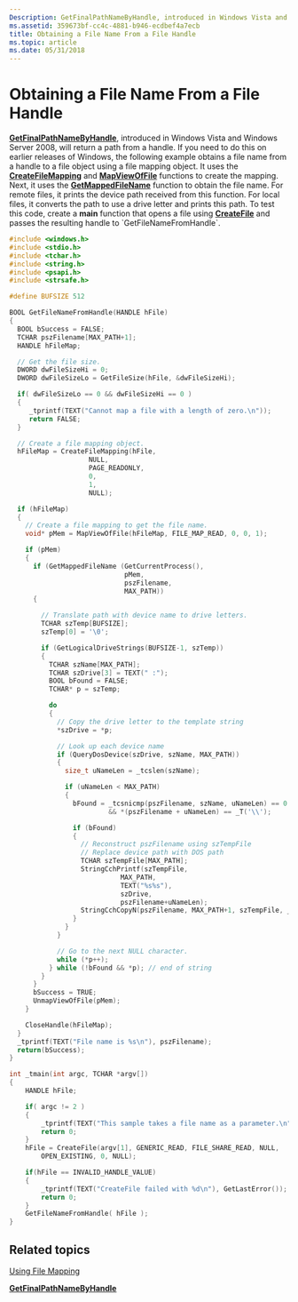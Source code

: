 ```yaml
---
Description: GetFinalPathNameByHandle, introduced in Windows Vista and Windows Server 2008, will return a path from a handle.
ms.assetid: 359673bf-cc4c-4881-b946-ecdbef4a7ecb
title: Obtaining a File Name From a File Handle
ms.topic: article
ms.date: 05/31/2018
---
```


# Obtaining a File Name From a File Handle

[**GetFinalPathNameByHandle**](https://msdn.microsoft.com/library/Aa364962(v=VS.85).aspx), introduced in Windows Vista and Windows Server 2008, will return a path from a handle. If you need to do this on earlier releases of Windows, the following example obtains a file name from a handle to a file object using a file mapping object. It uses the [**CreateFileMapping**](/windows/desktop/api/WinBase/nf-winbase-createfilemappinga) and [**MapViewOfFile**](https://msdn.microsoft.com/library/Aa366761(v=VS.85).aspx) functions to create the mapping. Next, it uses the [**GetMappedFileName**](https://msdn.microsoft.com/library/ms683195(v=VS.85).aspx) function to obtain the file name. For remote files, it prints the device path received from this function. For local files, it converts the path to use a drive letter and prints this path. To test this code, create a **main** function that opens a file using [**CreateFile**](https://msdn.microsoft.com/library/Aa363858(v=VS.85).aspx) and passes the resulting handle to `GetFileNameFromHandle`.


```C++
#include <windows.h>
#include <stdio.h>
#include <tchar.h>
#include <string.h>
#include <psapi.h>
#include <strsafe.h>

#define BUFSIZE 512

BOOL GetFileNameFromHandle(HANDLE hFile) 
{
  BOOL bSuccess = FALSE;
  TCHAR pszFilename[MAX_PATH+1];
  HANDLE hFileMap;

  // Get the file size.
  DWORD dwFileSizeHi = 0;
  DWORD dwFileSizeLo = GetFileSize(hFile, &dwFileSizeHi); 

  if( dwFileSizeLo == 0 && dwFileSizeHi == 0 )
  {
     _tprintf(TEXT("Cannot map a file with a length of zero.\n"));
     return FALSE;
  }

  // Create a file mapping object.
  hFileMap = CreateFileMapping(hFile, 
                    NULL, 
                    PAGE_READONLY,
                    0, 
                    1,
                    NULL);

  if (hFileMap) 
  {
    // Create a file mapping to get the file name.
    void* pMem = MapViewOfFile(hFileMap, FILE_MAP_READ, 0, 0, 1);

    if (pMem) 
    {
      if (GetMappedFileName (GetCurrentProcess(), 
                             pMem, 
                             pszFilename,
                             MAX_PATH)) 
      {

        // Translate path with device name to drive letters.
        TCHAR szTemp[BUFSIZE];
        szTemp[0] = '\0';

        if (GetLogicalDriveStrings(BUFSIZE-1, szTemp)) 
        {
          TCHAR szName[MAX_PATH];
          TCHAR szDrive[3] = TEXT(" :");
          BOOL bFound = FALSE;
          TCHAR* p = szTemp;

          do 
          {
            // Copy the drive letter to the template string
            *szDrive = *p;

            // Look up each device name
            if (QueryDosDevice(szDrive, szName, MAX_PATH))
            {
              size_t uNameLen = _tcslen(szName);

              if (uNameLen < MAX_PATH) 
              {
                bFound = _tcsnicmp(pszFilename, szName, uNameLen) == 0
                         && *(pszFilename + uNameLen) == _T('\\');

                if (bFound) 
                {
                  // Reconstruct pszFilename using szTempFile
                  // Replace device path with DOS path
                  TCHAR szTempFile[MAX_PATH];
                  StringCchPrintf(szTempFile,
                            MAX_PATH,
                            TEXT("%s%s"),
                            szDrive,
                            pszFilename+uNameLen);
                  StringCchCopyN(pszFilename, MAX_PATH+1, szTempFile, _tcslen(szTempFile));
                }
              }
            }

            // Go to the next NULL character.
            while (*p++);
          } while (!bFound && *p); // end of string
        }
      }
      bSuccess = TRUE;
      UnmapViewOfFile(pMem);
    } 

    CloseHandle(hFileMap);
  }
  _tprintf(TEXT("File name is %s\n"), pszFilename);
  return(bSuccess);
}

int _tmain(int argc, TCHAR *argv[])
{
    HANDLE hFile;

    if( argc != 2 )
    {
        _tprintf(TEXT("This sample takes a file name as a parameter.\n"));
        return 0;
    }
    hFile = CreateFile(argv[1], GENERIC_READ, FILE_SHARE_READ, NULL,
        OPEN_EXISTING, 0, NULL);

    if(hFile == INVALID_HANDLE_VALUE)
    {
        _tprintf(TEXT("CreateFile failed with %d\n"), GetLastError());
        return 0;
    }
    GetFileNameFromHandle( hFile );
}
```



## Related topics

<dl> <dt>

[Using File Mapping](using-file-mapping.md)
</dt> <dt>

[**GetFinalPathNameByHandle**](https://msdn.microsoft.com/library/Aa364962(v=VS.85).aspx)
</dt> </dl>

 

 




